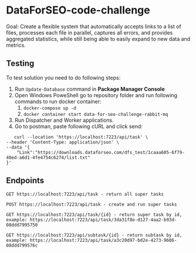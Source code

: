 # DataForSEO-code-challenge
Goal: Create a flexible system that automatically accepts links to a list of files, processes each file in parallel, captures all errors, and provides aggregated statistics, while still being able to easily expand to new data and metrics.

## Testing
To test solution you need to do following steps:
1. Run `Update-Database` command in **Package Manager Console**
2. Open Windows PoweShell go to repository folder and run following commands to run docker container:
   1. `docker-compose up -d`
   2. `docker container start data-for-seo-challenge-rabbit-mq`
3. Run Dispatcher and Worker applications.
4. Go to postman, paste following cURL and click send:
```
   curl --location 'https://localhost:7223/api/task' \
--header 'Content-Type: application/json' \
--data '{
    "Link":"https://downloads.dataforseo.com/dfs_test/1caaa605-6f79-40ed-a6d1-4fe4754c6274/list.txt"
}'
```
## Endpoints
```
GET https://localhost:7223/api/task - return all super tasks
```
```
POST https://localhost:7223/api/task - create and run super tasks
```
```
GET https://localhost:7223/api/task/{id} - return super task by id, example: https://localhost:7223/api/task/3da31f8e-d127-4aa2-b93d-08ddd7995750
```
```
GET https://localhost:7223/api/subtask/{id} - return subtask by id, example: https://localhost:7223/api/task/a3c20d97-bd2e-4273-9606-08ddd799576c
```
